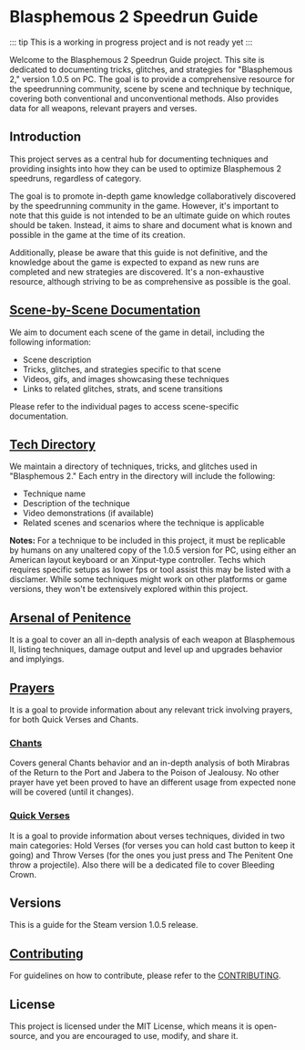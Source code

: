 # Blasphemous 2 Speedrun Guide

::: tip
This is a working in progress project and is not ready yet
:::

Welcome to the Blasphemous 2 Speedrun Guide project. This site is dedicated to documenting tricks, glitches, and strategies for "Blasphemous 2," version 1.0.5 on PC. The goal is to provide a comprehensive resource for the speedrunning community, scene by scene and technique by technique, covering both conventional and unconventional methods. Also provides data for all weapons, relevant prayers and verses.

## Introduction

This project serves as a central hub for documenting techniques and providing insights into how they can be used to optimize Blasphemous 2 speedruns, regardless of category.

The goal is to promote in-depth game knowledge collaboratively discovered by the speedrunning community in the game. However, it's important to note that this guide is not intended to be an ultimate guide on which routes should be taken. Instead, it aims to share and document what is known and possible in the game at the time of its creation.

Additionally, please be aware that this guide is not definitive, and the knowledge about the game is expected to expand as new runs are completed and new strategies are discovered. It's a non-exhaustive resource, although striving to be as comprehensive as possible is the goal.

## [Scene-by-Scene Documentation](scenes/)

We aim to document each scene of the game in detail, including the following information:

- Scene description
- Tricks, glitches, and strategies specific to that scene
- Videos, gifs, and images showcasing these techniques
- Links to related glitches, strats, and scene transitions

Please refer to the individual pages to access scene-specific documentation.

## [Tech Directory](technique/)

We maintain a directory of techniques, tricks, and glitches used in "Blasphemous 2." Each entry in the directory will include the following:

- Technique name
- Description of the technique
- Video demonstrations (if available)
- Related scenes and scenarios where the technique is applicable

**Notes:**
For a technique to be included in this project, it must be replicable by humans on any unaltered copy of the 1.0.5 version for PC, using either an American layout keyboard or an Xinput-type controller. Techs which requires specific setups as lower fps or tool assist this may be listed with a disclamer. While some techniques might work on other platforms or game versions, they won't be extensively explored within this project.

## [Arsenal of Penitence](arsenal/)

It is a goal to cover an all in-depth analysis of each weapon at Blasphemous II, listing techniques, damage output and level up and upgrades behavior and implyings.

## [Prayers](prayers/)

It is a goal to provide information about any relevant trick involving prayers, for both Quick Verses and Chants.

### [Chants](prayers/chants/)

Covers general Chants behavior and an in-depth analysis of both Mirabras of the Return to the Port and Jabera to the Poison of Jealousy. No other prayer have yet been proved to have an different usage from expected none will be covered (until it changes).

### [Quick Verses](prayers/verses/)

It is a goal to provide information about verses techniques, divided in two main categories: Hold Verses (for verses you can hold cast button to keep it going) and Throw Verses (for the ones you just press and The Penitent One throw a projectile). Also there will be a dedicated file to cover Bleeding Crown.

## Versions

This is a guide for the Steam version 1.0.5 release.

## [Contributing](/about/CONTRIBUTING)

For guidelines on how to contribute, please refer to the [CONTRIBUTING](/about/CONTRIBUTING).

## License

This project is licensed under the MIT License, which means it is open-source, and you are encouraged to use, modify, and share it.
